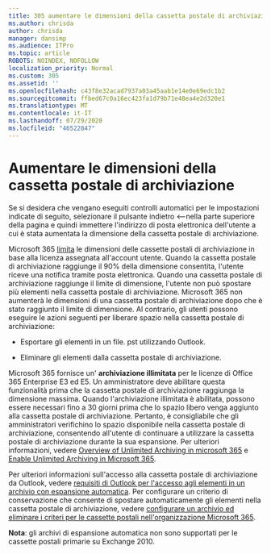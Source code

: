```yaml
---
title: 305 aumentare le dimensioni della cassetta postale di archiviazione
ms.author: chrisda
author: chrisda
manager: dansimp
ms.audience: ITPro
ms.topic: article
ROBOTS: NOINDEX, NOFOLLOW
localization_priority: Normal
ms.custom: 305
ms.assetid: ''
ms.openlocfilehash: c43f8e32acad7937a03a45aab1e14e0e69edc1b2
ms.sourcegitcommit: ffbed67c0a16ec423fa1d79b71e48ea4e2d320e1
ms.translationtype: MT
ms.contentlocale: it-IT
ms.lasthandoff: 07/29/2020
ms.locfileid: "46522847"
---
```

# <a name="increase-the-archive-mailbox-size"></a>Aumentare le dimensioni della cassetta postale di archiviazione


Se si desidera che vengano eseguiti controlli automatici per le impostazioni indicate di seguito, selezionare il pulsante indietro <--nella parte superiore della pagina e quindi immettere l'indirizzo di posta elettronica dell'utente a cui è stata aumentata la dimensione della cassetta postale di archiviazione.

Microsoft 365 [limita](https://docs.microsoft.com/office365/servicedescriptions/exchange-online-service-description/exchange-online-limits#mailbox-storage-limits) le dimensioni delle cassette postali di archiviazione in base alla licenza assegnata all'account utente. Quando la cassetta postale di archiviazione raggiunge il 90% della dimensione consentita, l'utente riceve una notifica tramite posta elettronica. Quando una cassetta postale di archiviazione raggiunge il limite di dimensione, l'utente non può spostare più elementi nella cassetta postale di archiviazione. Microsoft 365 non aumenterà le dimensioni di una cassetta postale di archiviazione dopo che è stato raggiunto il limite di dimensione. Al contrario, gli utenti possono eseguire le azioni seguenti per liberare spazio nella cassetta postale di archiviazione:

- Esportare gli elementi in un file. pst utilizzando Outlook.

- Eliminare gli elementi dalla cassetta postale di archiviazione.

Microsoft 365 fornisce un' **archiviazione illimitata** per le licenze di Office 365 Enterprise E3 ed E5. Un amministratore deve abilitare questa funzionalità prima che la cassetta postale di archiviazione raggiunga la dimensione massima. Quando l'archiviazione illimitata è abilitata, possono essere necessari fino a 30 giorni prima che lo spazio libero venga aggiunto alla cassetta postale di archiviazione. Pertanto, è consigliabile che gli amministratori verifichino lo spazio disponibile nella cassetta postale di archiviazione, consentendo all'utente di continuare a utilizzare la cassetta postale di archiviazione durante la sua espansione. Per ulteriori informazioni, vedere [Overview of Unlimited Archiving in microsoft 365](https://docs.microsoft.com/microsoft-365/compliance/unlimited-archiving) e [Enable Unlimited Archiving in Microsoft 365](https://docs.microsoft.com/microsoft-365/compliance/enable-unlimited-archiving).

Per ulteriori informazioni sull'accesso alla cassetta postale di archiviazione da Outlook, vedere [requisiti di Outlook per l'accesso agli elementi in un archivio con espansione automatica](https://docs.microsoft.com/microsoft-365/compliance/unlimited-archiving#outlook-requirements-for-accessing-items-in-an-auto-expanded-archive). Per configurare un criterio di conservazione che consente di spostare automaticamente gli elementi nella cassetta postale di archiviazione, vedere [configurare un archivio ed eliminare i criteri per le cassette postali nell'organizzazione Microsoft 365](https://docs.microsoft.com/microsoft-365/compliance/set-up-an-archive-and-deletion-policy-for-mailboxes).

**Nota**: gli archivi di espansione automatica non sono supportati per le cassette postali primarie su Exchange 2010.
